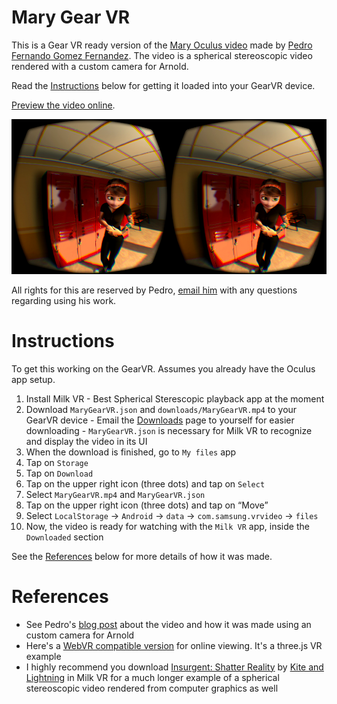 # Mary Gear VR
This is a Gear VR ready version of the [Mary Oculus video](http://pedrofe.com/rendering-for-oculus-rift-with-arnold/) made by [Pedro Fernando Gomez Fernandez](http://pedrofe.com/about-me/). The video is a spherical stereoscopic video rendered with a custom camera for Arnold.

Read the [Instructions](https://github.com/francoislaberge/mary-gearvr#instructions) below for getting it loaded into your GearVR device.

[Preview the video online](http://francoislaberge.com/mary-gearvr/).

![Mary GearVR](stereo-screenshot.png "Mary GearVR")

All rights for this are reserved by Pedro, [email him](http://pedrofe.com/about-me/) with any questions regarding using his work.

# Instructions 
To get this working on the GearVR. Assumes you already have the Oculus app setup.

  1. Install Milk VR 
    - Best Spherical Sterescopic playback app at the moment
  2. Download ```MaryGearVR.json``` and ```downloads/MaryGearVR.mp4``` to your GearVR device
    - Email the [Downloads](http://francoislaberge.com/mary-gearvr/downloads/) page to yourself for easier downloading
    - ```MaryGearVR.json``` is necessary for Milk VR to recognize and display the video in its UI
  4. When the download is finished, go to ```My files``` app
  5. Tap on ```Storage```
  6. Tap on ```Download```
  7. Tap on the upper right icon (three dots) and tap on ```Select```
  8. Select ```MaryGearVR.mp4``` and ```MaryGearVR.json```
  9. Tap on the upper right icon (three dots) and tap on “Move”
  10. Select ```LocalStorage``` -> ```Android``` -> ```data``` -> ```com.samsung.vrvideo``` -> ```files```
  11. Now, the video is ready for watching with the ```Milk VR``` app, inside the ```Downloaded``` section

See the [References](https://github.com/francoislaberge/mary-gearvr#references) below for more details of how it was made.

# References
  - See Pedro's [blog post](http://pedrofe.com/rendering-for-oculus-rift-with-arnold/) about the video and how it was made using an custom camera for Arnold
  - Here's a [WebVR compatible version](http://threejs.org/examples/#vr_video) for online viewing. It's a three.js VR example
  - I highly recommend you download [Insurgent: Shatter Reality](https://www.youtube.com/watch?v=OMxgo6zoAIM) by [Kite and Lightning](http://kiteandlightning.la/#about) in Milk VR for a much longer example of a spherical stereoscopic video rendered from computer graphics as well

